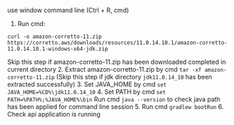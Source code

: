 use window command line (Ctrl + R, cmd)
1. Run cmd:
```
curl -o amazon-corretto-11.zip https://corretto.aws/downloads/resources/11.0.14.10.1/amazon-corretto-11.0.14.10.1-windows-x64-jdk.zip
```
Skip this step if amazon-corretto-11.zip has been downloaded completed in current directory
2. Extract amazon-corretto-11.zip by cmd `tar -xf amazon-corretto-11.zip` (Skip this step if jdk directory `jdk11.0.14_10` has been extracted successfully)
3. Set JAVA_HOME by cmd `set JAVA_HOME=%CD%\jdk11.0.14_10`
4. Set PATH by cmd `set PATH=%PATH%;%JAVA_HOME%\bin`
Run cmd `java --version` to check java path has been applied for command line session
5. Run cmd `gradlew bootRun`
6. Check api application is running